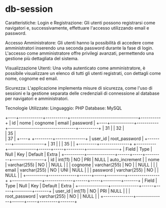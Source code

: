 # db-session
Caratteristiche:
Login e Registrazione: Gli utenti possono registrarsi come navigatori e, successivamente, effettuare l'accesso utilizzando email e password.

Accesso Amministratore: Gli utenti hanno la possibilità di accedere come amministratori inserendo una seconda password durante la fase di login. L'accesso come amministratore offre privilegi avanzati, permettendo una gestione più dettagliata del sistema.

Visualizzazione Utenti: Una volta autenticato come amministratore, è possibile visualizzare un elenco di tutti gli utenti registrati, con dettagli come nome, cognome ed email.

Sicurezza: L'applicazione implementa misure di sicurezza, come l'uso di sessioni e la gestione separata delle credenziali di connessione al database per navigatori e amministratori.

Tecnologie Utilizzate:
Linguaggio: PHP
Database: MySQL

+----+------------+-----------+----------------------------------+----------+
| id | nome       | cognome   | email                            | password |
+----+------------+-----------+----------------------------------+----------+
| 31 | 
| 32 |  
| 35 |    
| 37 | 
+----+
+---------+---------------+
| user_id | root_password |
+---------+---------------+
|      31 |               |
|      35 |               |
+---------+---------------+
+----------+--------------+------+-----+---------+----------------+
| Field    | Type         | Null | Key | Default | Extra          |
+----------+--------------+------+-----+---------+----------------+
| id       | int(11)      | NO   | PRI | NULL    | auto_increment |
| nome     | varchar(255) | NO   |     | NULL    |                |
| cognome  | varchar(255) | NO   |     | NULL    |                |
| email    | varchar(255) | NO   | UNI | NULL    |                |
| password | varchar(255) | NO   |     | NULL    |                |
+----------+--------------+------+-----+---------+----------------+
+---------------+--------------+------+-----+---------+-------+
| Field         | Type         | Null | Key | Default | Extra |
+---------------+--------------+------+-----+---------+-------+
| user_id       | int(11)      | NO   | PRI | NULL    |       |
| root_password | varchar(255) | NO   |     | NULL    |       |
+---------------+--------------+------+-----+---------+-------+


